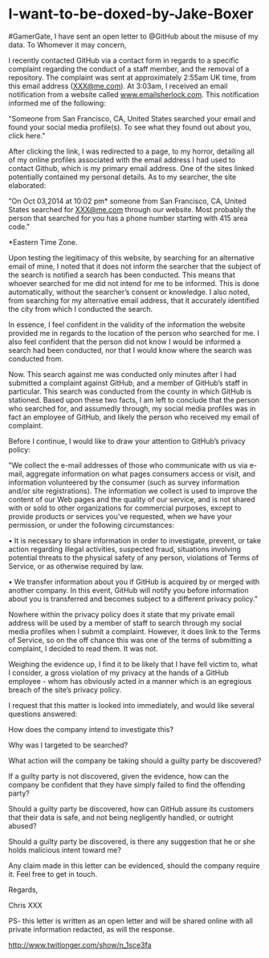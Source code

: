 I-want-to-be-doxed-by-Jake-Boxer
================================


#GamerGate, I have sent an open letter to @GitHub about the misuse of my data.
To Whomever it may concern,

I recently contacted GitHub via a contact form in regards to a specific complaint regarding the conduct of a staff member, and the removal of a repository. The complaint was sent at approximately 2:55am UK time, from this email address (XXX@me.com). At 3:03am, I received an email notification from a website called www.emailsherlock.com. This notification informed me of the following: 

"Someone from San Francisco, CA, United States searched your email and found your social media profile(s). To see what they found out about you, click here."

After clicking the link, I was redirected to a page, to my horror, detailing all of my online profiles associated with the email address I had used to contact Github, which is my primary email address. One of the sites linked potentially contained my personal details. As to my searcher, the site elaborated:

"On Oct 03,2014 at 10:02 pm* someone from San Francisco, CA, United States searched for XXX@me.com through our website. Most probably the person that searched for you has a phone number starting with 415 area code."

*Eastern Time Zone.

Upon testing the legitimacy of this website, by searching for an alternative email of mine, I noted that it does not inform the searcher that the subject of the search is notified a search has been conducted. This means that whoever searched for me did not intend for me to be informed. This is done automatically, without the searcher’s consent or knowledge. I also noted, from searching for my alternative email address, that it accurately identified the city from which I conducted the search.

In essence, I feel confident in the validity of the information the website provided me in regards to the location of the person who searched for me. I also feel confident that the person did not know I would be informed a search had been conducted, nor that I would know where the search was conducted from.

Now. This search against me was conducted only minutes after I had submitted a complaint against GitHub, and a member of GitHub’s staff in particular. This search was conducted from the county in which GitHub is stationed. Based upon these two facts, I am left to conclude that the person who searched for, and assumedly through, my social media profiles was in fact an employee of GitHub, and likely the person who received my email of complaint. 

Before I continue, I would like to draw your attention to GitHub’s privacy policy:

"We collect the e-mail addresses of those who communicate with us via e-mail, aggregate information on what pages consumers access or visit, and information volunteered by the consumer (such as survey information and/or site registrations). The information we collect is used to improve the content of our Web pages and the quality of our service, and is not shared with or sold to other organizations for commercial purposes, except to provide products or services you've requested, when we have your permission, or under the following circumstances:

• It is necessary to share information in order to investigate, prevent, or take action regarding illegal activities, suspected fraud, situations involving potential threats to the physical safety of any person, violations of Terms of Service, or as otherwise required by law.

• We transfer information about you if GitHub is acquired by or merged with another company. In this event, GitHub will notify you before information about you is transferred and becomes subject to a different privacy policy."

Nowhere within the privacy policy does it state that my private email address will be used by a member of staff to search through my social media profiles when I submit a complaint. However, it does link to the Terms of Service, so on the off chance this was one of the terms of submitting a complaint, I decided to read them. It was not. 

Weighing the evidence up, I find it to be likely that I have fell victim to, what I consider, a gross violation of my privacy at the hands of a GitHub employee - whom has obviously acted in a manner which is an egregious breach of the site’s privacy policy.

I request that this matter is looked into immediately, and would like several questions answered:

How does the company intend to investigate this?

Why was I targeted to be searched?

What action will the company be taking should a guilty party be discovered?

If a guilty party is not discovered, given the evidence, how can the company be confident that they have simply failed to find the offending party?

Should a guilty party be discovered, how can GitHub assure its customers that their data is safe, and not being negligently handled, or outright abused?

Should a guilty party be discovered, is there any suggestion that he or she holds malicious intent toward me?

Any claim made in this letter can be evidenced, should the company require it. Feel free to get in touch.

Regards, 

Chris XXX

PS- this letter is written as an open letter and will be shared online with all private information redacted, as will the response.

http://www.twitlonger.com/show/n_1sce3fa
